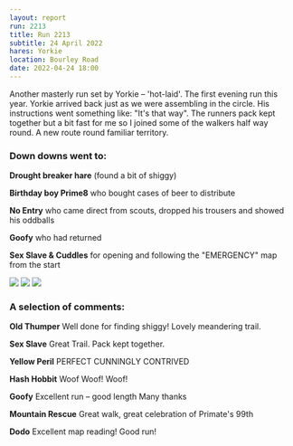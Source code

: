 ```yaml
---
layout: report
run: 2213
title: Run 2213
subtitle: 24 April 2022
hares: Yorkie
location: Bourley Road
date: 2022-04-24 18:00
---
```


Another masterly run set by Yorkie – 'hot-laid'. The first evening run this year. Yorkie arrived back just as we were assembling in the circle. His instructions went something like: "It's that way". The runners pack kept together but a bit fast for me so I joined some of the walkers half way round. A new route round familiar territory.

### Down downs went to:

__Drought breaker hare__ (found a bit of shiggy)

__Birthday boy Prime8__ who bought cases of beer to distribute

__No Entry__ who came direct from scouts, dropped his trousers and showed his oddballs

__Goofy__ who had returned

__Sex Slave & Cuddles__ for opening and following the "EMERGENCY" map from the start

<img src="{{ '/assets/img/scribe/2213/2213-1.jpg' | prepend: site.baseurl }}" class="post-img">
<img src="{{ '/assets/img/scribe/2213/2213-2.jpg' | prepend: site.baseurl }}" class="post-img">
<img src="{{ '/assets/img/scribe/2213/2213-3.jpg' | prepend: site.baseurl }}" class="post-img">

### A selection of comments:

__Old Thumper__ Well done for finding shiggy! Lovely meandering trail.

__Sex Slave__ Great Trail. Pack kept together.

__Yellow Peril__ PERFECT CUNNINGLY CONTRIVED

__Hash Hobbit__ Woof Woof!   Woof!

__Goofy__ Excellent run – good length Many thanks

__Mountain Rescue__ Great walk, great celebration of Primate's 99th

__Dodo__ Excellent map reading! Good run!
